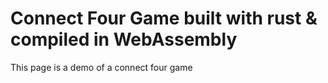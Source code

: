 # Connect Four Game built with rust & compiled in WebAssembly

This page is a demo of a connect four game
